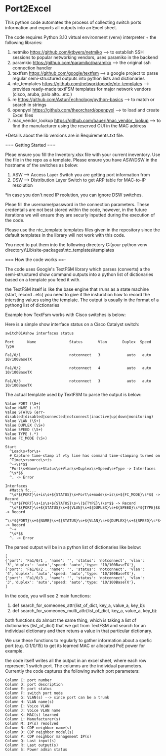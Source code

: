 # Port2Excel
This python code automates the process of collecting switch ports information and exports all outputs into an Excel sheet.


The code requires Python 3.10 virtual environment (venv) interpreter + the following libraries:
  1. netmiko https://github.com/ktbyers/netmiko --> to establish SSH sessions to popular networking vendors, uses paramiko in the backend
  2. paramkio https://github.com/paramiko/paramiko --> the original ssh connection handler
  3. textfsm https://github.com/google/textfsm --> a google project to parse regular semi-structured outputs into python lists and dictionaries
  4. ntc_templates https://github.com/networktocode/ntc-templates --> provides ready-made textFSM templates for major network vendors (cisco, aruba, palo alto...etc.)
  5. re https://github.com/AstunTechnology/python-basics --> to match or search in strings
  6. openpyxl https://github.com/theorchard/openpyxl --> to load and create Excel files
  7. mac_vendor_lookup https://github.com/bauerj/mac_vendor_lookup --> to find the manufacturer using the reserved OUI in the MAC address

*Details about the lib versions are in Requirements.txt file.

=== Getting Started ===

Pleae ensure you fill the Inventory.xlsx file with your current ineventory. Use the file in the repo as a template. Please ensure you have ASW/DSW in the hostname of the switches as below:
  1. ASW --> Access Layer Switch you are getting port information from
  2. DSW --> Distribution Layer Switch to get ARP table for MAC-to-IP resolution

*in case you don't need IP reolution, you can ignore DSW switches.

Pleae fill the username/password in the connection parameters. These credentails are not best stored within the code, however, in the future iterations we will ensure they are securly inputted during the execution of the code.

Please use the ntc_template templates files given in the repository since the default templates in the library will not work with this code.

You need to put them into the following directory C:\(your python venv directory)\Lib\site-packages\ntc_templates\templates


=== How the code works ==-

The code uses Google's TextFSM library which parses (converts) a the semi-structured show command outputs into a python list of dictionaries based on a template you feed it with.

the TextFSM itself is like the base engine that rruns as a state machine (start, record ..etc) you need to give it the insturction how to record the intersting values using the template. The output is usually in the format of a pythong list of dictionaries

Example how TextFsm works with Cisco switches is below:

Here is a simple show interface status on a Cisco Catalyst switch:


    switch01#show interfaces status

    Port      Name               Status       Vlan       Duplex  Speed Type

    Fa1/0/1                      notconnect   3            auto   auto 10/100BaseTX

    Fa1/0/2                      notconnect   4            auto   auto 10/100BaseTX

    Fa1/0/3                      notconnect   3            auto   auto 10/100BaseTX


The actual template used by TextFSM to parse the output is  below:

    Value PORT (\S+)
    Value NAME (.+?)
    Value STATUS (err-disabled|disabled|connected|notconnect|inactive|up|down|monitoring)
    Value VLAN (\S+)
    Value DUPLEX (\S+)
    Value SPEED (\S+)
    Value TYPE (.*)
    Value FC_MODE (\S+)

    Start
      ^Load\s+for\s+
      # Capture time-stamp if vty line has command time-stamping turned on
      ^Time\s+source\s+is
      ^-+\s*$$
      ^Port\s+Name\s+Status\s+Vlan\s+Duplex\s+Speed\s+Type -> Interfaces
      ^\s*$$
      ^. -> Error

    Interfaces
      #Match fc...
      ^\s*${PORT}\s+is\s+${STATUS}\s+Port\s+mode\s+is\s+${FC_MODE}\s*$$ -> Record
      ^\s*${PORT}\s+is\s+${STATUS}\s+\(${TYPE}\)\s*$$ -> Record
      ^\s*${PORT}\s+${STATUS}\s+${VLAN}\s+${DUPLEX}\s+${SPEED}\s*${TYPE}$$ -> Record
      ^\s*${PORT}\s+${NAME}\s+${STATUS}\s+${VLAN}\s+${DUPLEX}\s+${SPEED}\s*${TYPE}$$ -> Record
      ^-+
      ^\s*$$
      ^. -> Error


The parsed output will be in a python list of dictionaries like below:

    [
    {'port': 'Fa1/0/1 , 'name': '', 'status': 'notconnect', 'vlan': '3','duplex': 'auto','speed: 'auto','type: '10/100BaseTX'},
    {'port': 'Fa1/0/2 , 'name': '', 'status': 'notconnect', 'vlan': '4','duplex': 'auto','speed: 'auto','type: '10/100BaseTX'},
    {'port': 'Fa1/0/3 , 'name': '', 'status': 'notconnect', 'vlan': '3','duplex': 'auto','speed: 'auto','type: '10/100BaseTX'},
    ]


In the code, you will see 2 main functions:
 1. def search_for_someones_attr(list_of_dict, key_a, value_a, key_b):
 2. def search_for_someones_multi_attr(list_of_dict, key_a, value_a, key_b):

both functions do almost the same thing, which is taking a list of dictionaries (list_of_dict) that we got from TextFSM and search for an individual dictionary and then retuns a value in that particular dictionary.

We use these functions to regularly to gather information about a spefic port (e.g. Gi1/0/15) to get its learned MAC or allocated PoE power for example.

the code itself writes all the output in an excel sheet, where each row represent 1 switch port. The columns are the individual parameters. Currently the code captures the following switch port parameters:

    Column C: port number
    Column D: port description
    Column E: port status
    Column F: switch port mode
    Column G: VLAN(s) --> since port can be a trunk
    Column H: VLAN name(s)
    Column I: Voice VLAN
    Column J: Voice VLAN name
    Column K: MAC(s) learned
    Column L: Manufacturer(s)
    Column M: IP(s) resolved
    Column N: CDP neighbor name(s)
    Column O: CDP neighbor model(s)
    Column P: CDP neighbor management IP(s)
    Column Q: Last input(s)
    Column R: Last output(s)
    Column S: Power admin status
